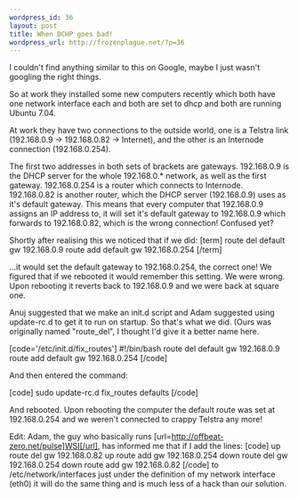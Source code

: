 ```yaml
--- 
wordpress_id: 36
layout: post
title: When DCHP goes bad!
wordpress_url: http://frozenplague.net/?p=36
---
```

I couldn't find anything similar to this on Google, maybe I just wasn't googling the right things.

So at work they installed some new computers recently which both have one network interface each and both are set to dhcp and both are running Ubuntu 7.04.

At work they have two connections to the outside world, one is a Telstra link (192.168.0.9 -> 192.168.0.82 -> Internet), and the other is an Internode connection (192.168.0.254). 

The first two addresses in both sets of brackets are gateways. 192.168.0.9 is the DHCP server for the whole 192.168.0.* network, as well as the first gateway. 192.168.0.254 is a router which connects to Internode. 192.168.0.82 is another router, which the DHCP server (192.168.0.9) uses as it's default gateway. This means that every computer that 192.168.0.9 assigns an IP address to, it will set it's default gateway to 192.168.0.9 which forwards to 192.168.0.82, which is the wrong connection! Confused yet?

Shortly after realising this we noticed that if we did:
[term]
route del default gw 192.168.0.9
route add default gw 192.168.0.254
[/term]

...it would set the default gateway to 192.168.0.254, the correct one! We figured that if we rebooted it would remember this setting. We were wrong. Upon rebooting it reverts back to 192.168.0.9 and we were back at square one.

Anuj suggested that we make an init.d script and Adam suggested using update-rc.d to get it to run on startup. So that's what we did. (Ours was originally named "route_del", I thought I'd give it a better name here.

[code='/etc/init.d/fix_routes']
#!/bin/bash
route del default gw 192.168.0.9
route add default gw 192.168.0.254
[/code]

And then entered the command:

[code]
sudo update-rc.d fix_routes defaults
[/code]

And rebooted. Upon rebooting the computer the default route was set at 192.168.0.254 and we weren't connected to crappy Telstra any more!

Edit:
Adam, the guy who basically runs [url=http://offbeat-zero.net/pulse]WSI[/url], has informed me that if I add the lines:
[code]
up route del gw 192.168.0.82
up route add gw 192.168.0.254
down route del gw 192.168.0.254
down route add gw 192.168.0.82
[/code]
to /etc/network/interfaces just under the definition of my network interface (eth0) it will do the same thing and is much less of a hack than our solution.


